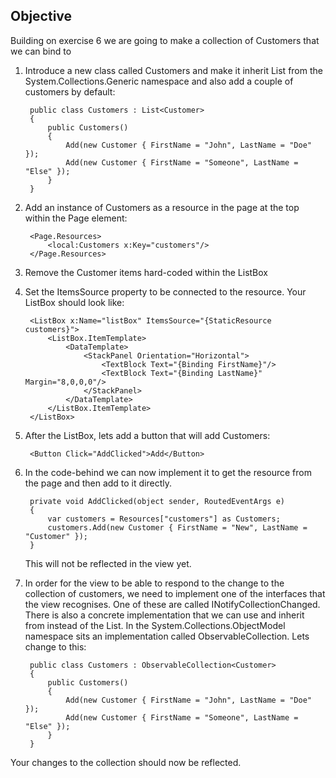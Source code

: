 ## Objective

Building on exercise 6 we are going to make a collection of Customers that we can bind to

1. Introduce a new class called Customers and make it inherit List<Customer> from the 
   System.Collections.Generic namespace and also add a couple of customers by default:
   
        public class Customers : List<Customer>
        {
            public Customers()
            {
                Add(new Customer { FirstName = "John", LastName = "Doe" });
                Add(new Customer { FirstName = "Someone", LastName = "Else" });
            }
        }
   
2. Add an instance of Customers as a resource in the page at the top within the Page element:

        <Page.Resources>
            <local:Customers x:Key="customers"/>
        </Page.Resources>

3. Remove the Customer items hard-coded within the ListBox
4. Set the ItemsSource property to be connected to the resource. Your ListBox should look like:

        <ListBox x:Name="listBox" ItemsSource="{StaticResource customers}">
            <ListBox.ItemTemplate>
                <DataTemplate>
                    <StackPanel Orientation="Horizontal">
                        <TextBlock Text="{Binding FirstName}"/>
                        <TextBlock Text="{Binding LastName}" Margin="8,0,0,0"/>
                    </StackPanel>
                </DataTemplate>
            </ListBox.ItemTemplate>
        </ListBox>

5. After the ListBox, lets add a button that will add Customers:

        <Button Click="AddClicked">Add</Button>

6. In the code-behind we can now implement it to get the resource from the page and then add to it 
   directly.
   
        private void AddClicked(object sender, RoutedEventArgs e)
        {
            var customers = Resources["customers"] as Customers;
            customers.Add(new Customer { FirstName = "New", LastName = "Customer" });
        }
   
    This will not be reflected in the view yet. 
    
7. In order for the view to be able to respond to the change to the collection of customers, we need
   to implement one of the interfaces that the view recognises. One of these are called 
   INotifyCollectionChanged. There is also a concrete implementation that we can use and inherit from
   instead of the List<Customer>. In the System.Collections.ObjectModel namespace sits an implementation
   called ObservableCollection. Lets change to this:
   
        public class Customers : ObservableCollection<Customer>
        {
            public Customers()
            {
                Add(new Customer { FirstName = "John", LastName = "Doe" });
                Add(new Customer { FirstName = "Someone", LastName = "Else" });
            }
        }

Your changes to the collection should now be reflected.